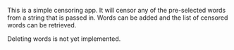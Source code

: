 This is a simple censoring app. It will censor any of the pre-selected words from a string that is passed in. Words can be added and the list of censored words can be retrieved.

Deleting words is not yet implemented. 